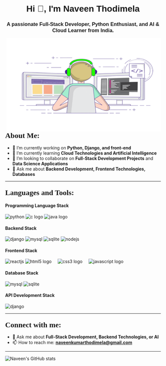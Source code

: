 <!-- Header Section -->
<h1 align="center"><font face="Arial">Hi 👋, I'm Naveen Thodimela</font></h1>
<h3 align="center"><font face="Arial">A passionate Full-Stack Developer, Python Enthusiast, and AI & Cloud Learner from India.</font></h3>

<!-- GIF Image -->
<img align="right" height="300" width="500" src="https://raw.githubusercontent.com/mikonoid/mikonoid/main/images/gifs/coder3.gif" alt="Coding GIF"/>

<!-- About Me Section -->
<h3 align="left"><font size="+2" face="Verdana">About Me:</font></h3>

- 🔭 I’m currently working on **Python, Django, and front-end**
- 🌱 I’m currently learning **Cloud Technologies and Artificial Intelligence**
- 👯 I’m looking to collaborate on **Full-Stack Development Projects** and **Data Science Applications**
- 💬 Ask me about **Backend Development, Frontend Technologies, Databases**

---

<!-- Languages and Tools Section -->
<h3 align="left"><font size="+2" face="Verdana">Languages and Tools:</font></h3>

#### Programming Language Stack
<p align="left">
  <img src="https://www.vectorlogo.zone/logos/python/python-icon.svg" alt="python" title="python" width="40" height="40"/>
  <img src="https://cdn.jsdelivr.net/gh/devicons/devicon/icons/c/c-original.svg" height="40" alt="c logo"  />
  <img src="https://cdn.jsdelivr.net/gh/devicons/devicon/icons/java/java-original.svg" height="40" alt="java logo"  />
</p>

#### Backend Stack
<p align="left">
  <img src="https://www.vectorlogo.zone/logos/djangoproject/djangoproject-icon.svg" alt="django" title="django" width="40" height="40"/>
  <img src="https://www.vectorlogo.zone/logos/mysql/mysql-icon.svg" alt="mysql" title="mysql" width="40" height="40"/>
  <img src="https://www.vectorlogo.zone/logos/sqlite/sqlite-icon.svg" alt="sqlite" title="sqlite" width="40" height="40"/>
  <img src="https://www.vectorlogo.zone/logos/nodejs/nodejs-icon.svg" alt="nodejs" title="nodejs" width="40" height="40"/>
</p>

#### Frontend Stack
<p align="left">
  <img src="https://www.vectorlogo.zone/logos/reactjs/reactjs-icon.svg" alt="reactjs" title="reactjs" width="40" height="40"/>
    <img src="https://cdn.jsdelivr.net/gh/devicons/devicon/icons/html5/html5-original.svg" height="40" alt="html5 logo"  />
  <img width="12" />
   <img src="https://cdn.jsdelivr.net/gh/devicons/devicon/icons/css3/css3-original.svg" height="40" alt="css3 logo"  />
  <img width="12" />
   <img src="https://cdn.jsdelivr.net/gh/devicons/devicon/icons/javascript/javascript-original.svg" height="40" alt="javascript logo"  />
  <img width="12" />
</p>

#### Database Stack
<p align="left">
  <img src="https://www.vectorlogo.zone/logos/mysql/mysql-icon.svg" alt="mysql" title="mysql" width="40" height="40"/>
  <img src="https://www.vectorlogo.zone/logos/sqlite/sqlite-icon.svg" alt="sqlite" title="sqlite" width="40" height="40"/>
</p>

#### API Development Stack
<p align="left">
  <img src="https://www.vectorlogo.zone/logos/djangoproject/djangoproject-icon.svg" alt="django" title="django" width="40" height="40"/>
</p>


---

<!-- Contact Section -->
<h3 align="left"><font size="+2" face="Verdana">Connect with me:</font></h3>

- 💬 Ask me about **Full-Stack Development, Backend Technologies, or AI**
- 📫 How to reach me: **[naveenkumarthodimela@gmail.com](mailto:naveenkumarthodimela@gmail.com)**

---

<!-- GitHub Stats -->
![Naveen's GitHub stats](https://github-readme-stats.vercel.app/api?username=Naveen17122000&show_icons=true&theme=radical)
